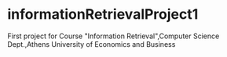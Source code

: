 # informationRetrievalProject1
First project for Course "Information Retrieval",Computer Science Dept.,Athens University of Economics and Business
